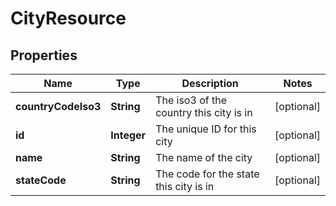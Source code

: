 
# CityResource

## Properties
Name | Type | Description | Notes
------------ | ------------- | ------------- | -------------
**countryCodeIso3** | **String** | The iso3 of the country this city is in |  [optional]
**id** | **Integer** | The unique ID for this city |  [optional]
**name** | **String** | The name of the city |  [optional]
**stateCode** | **String** | The code for the state this city is in |  [optional]



